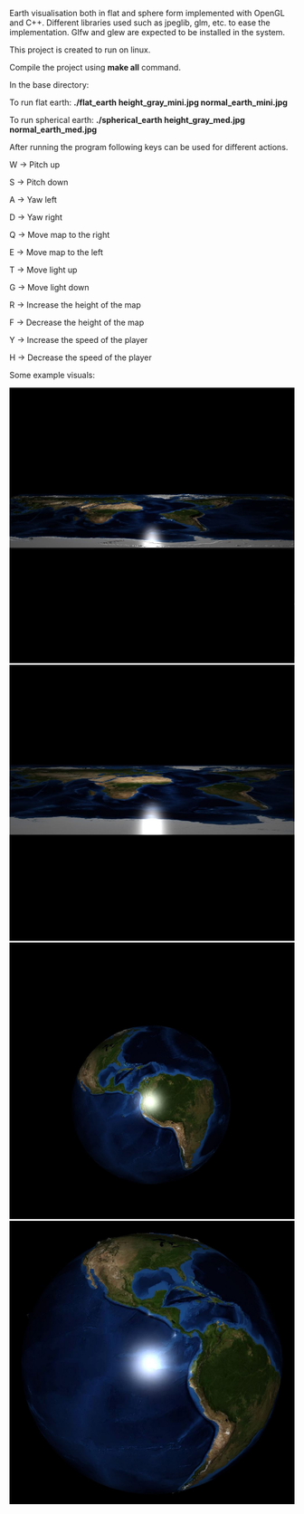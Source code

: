 Earth visualisation both in flat and sphere form implemented with OpenGL and C++. Different libraries used such as jpeglib, glm, etc. to ease the implementation. Glfw and glew are expected to be installed in the system.

This project is created to run on linux.

Compile the project using <b>make all</b> command. 

In the base directory:

To run flat earth: <b>./flat_earth height_gray_mini.jpg normal_earth_mini.jpg</b>

To run spherical earth: <b>./spherical_earth height_gray_med.jpg normal_earth_med.jpg</b> 

After running the program following keys can be used for different actions.

W -> Pitch up

S -> Pitch down

A -> Yaw left

D -> Yaw right

Q -> Move map to the right

E -> Move map to the left

T -> Move light up

G -> Move light down

R -> Increase the height of the map

F -> Decrease the height of the map

Y -> Increase the speed of the player

H -> Decrease the speed of the player


Some example visuals: 

![FlatEarthH](./flat_earth_height_moved.JPG)
![FlatEarthNH](./flat_earth_no_height.JPG)
![SphericalEarthNH](./spherical_earth_no_height_rotated.JPG)
![SphericalEarthH](./spherical_earth.JPG)


